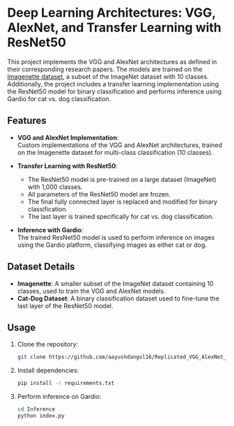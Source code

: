 # Deep Learning Architectures: VGG, AlexNet, and Transfer Learning with ResNet50

This project implements the VGG and AlexNet architectures as defined in their corresponding research papers. The models are trained on the [Imagenette dataset](https://github.com/fastai/imagenette), a subset of the ImageNet dataset with 10 classes. Additionally, the project includes a transfer learning implementation using the ResNet50 model for binary classification and performs inference using Gardio for cat vs. dog classification.

## Features

- **VGG and AlexNet Implementation**:  
  Custom implementations of the VGG and AlexNet architectures, trained on the Imagenette dataset for multi-class classification (10 classes).
  
- **Transfer Learning with ResNet50**:  
  - The ResNet50 model is pre-trained on a large dataset (ImageNet) with 1,000 classes.  
  - All parameters of the ResNet50 model are frozen.  
  - The final fully connected layer is replaced and modified for binary classification.  
  - The last layer is trained specifically for cat vs. dog classification.

- **Inference with Gardio**:  
  The trained ResNet50 model is used to perform inference on images using the Gardio platform, classifying images as either cat or dog.

## Dataset Details

- **Imagenette**: A smaller subset of the ImageNet dataset containing 10 classes, used to train the VGG and AlexNet models.  
- **Cat-Dog Dataset**: A binary classification dataset used to fine-tune the last layer of the ResNet50 model.

## Usage

1. Clone the repository:
   ```bash
   git clone https://github.com/aayushdangol16/Replicated_VGG_AlexNet_Transfer_Learning_Inference-.git
2. Install dependencies:
   ```bash
   pip install -r requirements.txt
3. Perform inference on Gardio:
   ```bash
   cd Inference
   python index.py
